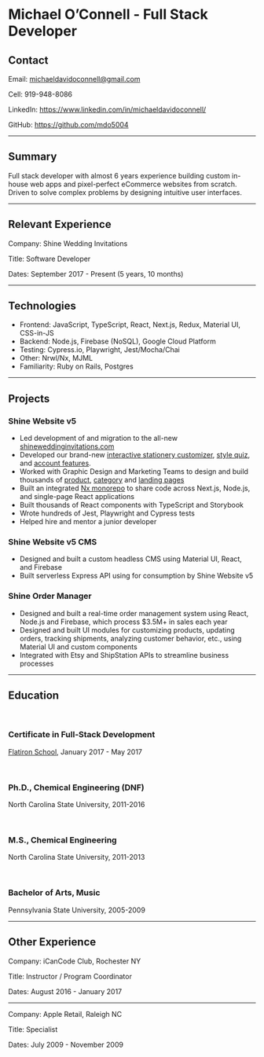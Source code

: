 # Michael O’Connell - Full Stack Developer

## Contact

Email: michaeldavidoconnell@gmail.com

Cell: 919-948-8086

LinkedIn: https://www.linkedin.com/in/michaeldavidoconnell/

GitHub: https://github.com/mdo5004

---

## Summary

Full stack developer with almost 6 years experience building custom in-house web apps and pixel-perfect eCommerce websites from scratch. Driven to solve complex problems by designing intuitive user interfaces.

---

## Relevant Experience

Company: Shine Wedding Invitations

Title: Software Developer

Dates: September 2017 - Present (5 years, 10 months)

---

## Technologies

- Frontend: JavaScript, TypeScript, React, Next.js, Redux, Material UI, CSS-in-JS
- Backend: Node.js, Firebase (NoSQL), Google Cloud Platform
- Testing: Cypress.io, Playwright, Jest/Mocha/Chai
- Other: Nrwl/Nx, MJML
- Familiarity: Ruby on Rails, Postgres

---

## Projects

### Shine Website v5

- Led development of and migration to the all-new [shineweddinginvitations.com](https://www.shineweddinginvitations.com)
- Developed our brand-new [interactive stationery customizer](https://www.shineweddinginvitations.com/configure/wedding-invitations), [style quiz](https://www.shineweddinginvitations.com/stationery-quiz), and [account features](https://www.shineweddinginvitations.com/account).
- Worked with Graphic Design and Marketing Teams to design and build thousands of [product](https://www.shineweddinginvitations.com/wedding-invitations/poppy-wedding-invitations), [category](https://www.shineweddinginvitations.com/weddings/wedding-invitations) and [landing pages](https://www.shineweddinginvitations.com/reviews)
- Built an integrated [Nx monorepo](https://nx.dev) to share code across Next.js, Node.js, and single-page React applications
- Built thousands of React components with TypeScript and Storybook
- Wrote hundreds of Jest, Playwright and Cypress tests
- Helped hire and mentor a junior developer

### Shine Website v5 CMS

- Designed and built a custom headless CMS using Material UI, React, and Firebase
- Built serverless Express API using for consumption by Shine Website v5

### Shine Order Manager

- Designed and built a real-time order management system using React, Node.js and Firebase, which process $3.5M+ in sales each year
- Designed and built UI modules for customizing products, updating orders, tracking shipments, analyzing customer behavior, etc., using Material UI and custom components
- Integrated with Etsy and ShipStation APIs to streamline business processes

---

## Education

<br>

### Certificate in Full-Stack Development

[Flatiron School](https://www.flatironschool.com), January 2017 - May 2017

<br>

### Ph.D., Chemical Engineering (DNF)

North Carolina State University,
2011-2016

<br>

### M.S., Chemical Engineering

North Carolina State University, 2011-2013

<br>

### Bachelor of Arts, Music

Pennsylvania State University, 2005-2009

---

## Other Experience

Company: iCanCode Club, Rochester NY

Title: Instructor / Program Coordinator

Dates: August 2016 - January 2017

---

Company: Apple Retail, Raleigh NC

Title: Specialist

Dates: July 2009 - November 2009
